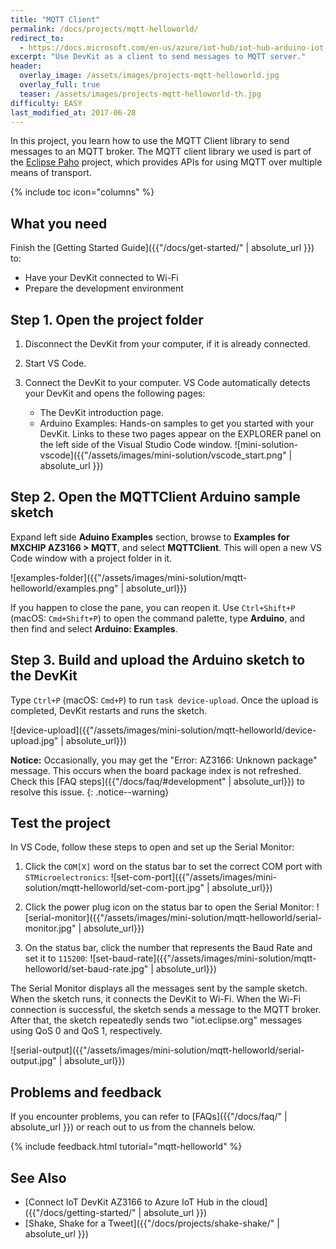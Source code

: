 ```yaml
---
title: "MQTT Client"
permalink: /docs/projects/mqtt-helloworld/
redirect_to:
  - https://docs.microsoft.com/en-us/azure/iot-hub/iot-hub-arduino-iot-devkit-az3166-mqtt-helloworld
excerpt: "Use DevKit as a client to send messages to MQTT server."
header:
  overlay_image: /assets/images/projects-mqtt-helloworld.jpg
  overlay_full: true
  teaser: /assets/images/projects-mqtt-helloworld-th.jpg
difficulty: EASY
last_modified_at: 2017-06-28
---
```


In this project, you learn how to use the MQTT Client library to send messages to an MQTT broker.
The MQTT client library we used is part of the [Eclipse Paho](http://www.eclipse.org/paho/) project, which provides APIs for using MQTT over multiple means of transport.

{% include toc icon="columns" %}

## What you need

Finish the [Getting Started Guide]({{"/docs/get-started/" | absolute_url }}) to:

* Have your DevKit connected to Wi-Fi
* Prepare the development environment

## Step 1. Open the project folder

1. Disconnect the DevKit from your computer, if it is already connected.

2. Start VS Code.

3. Connect the DevKit to your computer.
    VS Code automatically detects your DevKit and opens the following pages:
    * The DevKit introduction page.
    * Arduino Examples: Hands-on samples to get you started with your DevKit.
      Links to these two pages appear on the EXPLORER panel on the left side of the Visual Studio Code window.
      ![mini-solution-vscode]({{"/assets/images/mini-solution/vscode_start.png" | absolute_url }})

## Step 2. Open the MQTTClient Arduino sample sketch

Expand left side **Aduino Examples** section, browse to **Examples for MXCHIP AZ3166 > MQTT**, and select **MQTTClient**. This will open a new VS Code window with a project folder in it.

![examples-folder]({{"/assets/images/mini-solution/mqtt-helloworld/examples.png" | absolute_url}})

If you happen to close the pane, you can reopen it. Use `Ctrl+Shift+P` (macOS: `Cmd+Shift+P`) to open the command palette, type **Arduino**, and then find and select **Arduino: Examples**.

## Step 3. Build and upload the Arduino sketch to the DevKit

Type `Ctrl+P` (macOS: `Cmd+P`) to run `task device-upload`. Once the upload is completed, DevKit restarts and runs the sketch.

![device-upload]({{"/assets/images/mini-solution/mqtt-helloworld/device-upload.jpg" | absolute_url}})

**Notice:** Occasionally, you may get the "Error: AZ3166: Unknown package" message. This occurs when the board package index is not refreshed. Check this [FAQ steps]({{"/docs/faq/#development" | absolute_url}}) to resolve this issue.
{: .notice--warning}

## Test the project

In VS Code, follow these steps to open and set up the Serial Monitor:

1. Click the `COM[X]` word on the status bar to set the correct COM port with `STMicroelectronics`:
  ![set-com-port]({{"/assets/images/mini-solution/mqtt-helloworld/set-com-port.jpg" | absolute_url}})

2. Click the power plug icon on the status bar to open the Serial Monitor:
  ![serial-monitor]({{"/assets/images/mini-solution/mqtt-helloworld/serial-monitor.jpg" | absolute_url}})
  
3. On the status bar, click the number that represents the Baud Rate and set it to `115200`:
  ![set-baud-rate]({{"/assets/images/mini-solution/mqtt-helloworld/set-baud-rate.jpg" | absolute_url}})

The Serial Monitor displays all the messages sent by the sample sketch. When the sketch runs, it connects the DevKit to Wi-Fi. When the Wi-Fi connection is successful, the sketch sends a message to the MQTT broker. After that, the sketch repeatedly sends two "iot.eclipse.org" messages using QoS 0 and QoS 1, respectively.

![serial-output]({{"/assets/images/mini-solution/mqtt-helloworld/serial-output.jpg" | absolute_url}})

## Problems and feedback

If you encounter problems, you can refer to [FAQs]({{"/docs/faq/" | absolute_url }}) or reach out to us from the channels below.

{% include feedback.html tutorial="mqtt-helloworld" %}

## See Also

* [Connect IoT DevKit AZ3166 to Azure IoT Hub in the cloud]({{"/docs/getting-started/" | absolute_url }})
* [Shake, Shake for a Tweet]({{"/docs/projects/shake-shake/" | absolute_url }})
